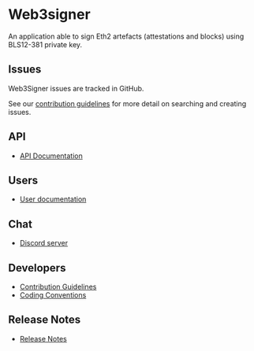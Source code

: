 # Web3signer

An application able to sign Eth2 artefacts (attestations and blocks) using BLS12-381 private key.

## Issues

Web3Signer issues are tracked in GitHub.

See our [contribution guidelines](CONTRIBUTING.md) for more detail on searching and creating issues.

## API
* [API Documentation](https://pegasyseng.github.io/web3signer/)

## Users
* [User documentation](https://docs.web3signer.pegasys.tech/)

## Chat
* [Discord server](https://discord.gg/KMh2Mjh)

## Developers
* [Contribution Guidelines](CONTRIBUTING.md)
* [Coding Conventions](CODING-CONVENTIONS.md)

## Release Notes
* [Release Notes](CHANGELOG.md)
